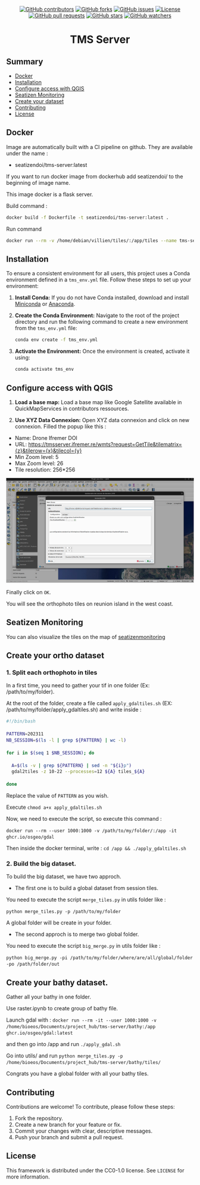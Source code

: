 <p align="center">
  <a href="https://github.com/SeatizenDOI/tms-server/graphs/contributors"><img src="https://img.shields.io/github/contributors/SeatizenDOI/tms-server" alt="GitHub contributors"></a>
  <a href="https://github.com/SeatizenDOI/tms-server/network/members"><img src="https://img.shields.io/github/forks/SeatizenDOI/tms-server" alt="GitHub forks"></a>
  <a href="https://github.com/SeatizenDOI/tms-server/issues"><img src="https://img.shields.io/github/issues/SeatizenDOI/tms-server" alt="GitHub issues"></a>
  <a href="https://github.com/SeatizenDOI/tms-server/blob/master/LICENSE"><img src="https://img.shields.io/github/license/SeatizenDOI/tms-server" alt="License"></a>
  <a href="https://github.com/SeatizenDOI/tms-server/pulls"><img src="https://img.shields.io/github/issues-pr/SeatizenDOI/tms-server" alt="GitHub pull requests"></a>
  <a href="https://github.com/SeatizenDOI/tms-server/stargazers"><img src="https://img.shields.io/github/stars/SeatizenDOI/tms-server" alt="GitHub stars"></a>
  <a href="https://github.com/SeatizenDOI/tms-server/watchers"><img src="https://img.shields.io/github/watchers/SeatizenDOI/tms-server" alt="GitHub watchers"></a>
</p>

<div align="center">

# TMS Server

</div>

## Summary

* [Docker](#docker)
* [Installation](#installation)
* [Configure access with QGIS](#configure-access-with-qgis)
* [Seatizen Monitoring](#seatizenmonitoring)
* [Create your dataset](#create-your-dataset)
* [Contributing](#contributing)
* [License](#license)

## Docker

Image are automatically built with a CI pipeline on github. They are available under the name :
* seatizendoi/tms-server:latest

If you want to run docker image from dockerhub add seatizendoi/ to the beginning of image name.

This image docker is a flask server.

Build command :
```bash
docker build -f Dockerfile -t seatizendoi/tms-server:latest .
```

Run command
```bash
docker run --rm -v /home/debian/villien/tiles/:/app/tiles --name tms-server -p 5004:5004 seatizendoi/tms-server:latest
```

## Installation

To ensure a consistent environment for all users, this project uses a Conda environment defined in a `tms_env.yml` file. Follow these steps to set up your environment:

1. **Install Conda:** If you do not have Conda installed, download and install [Miniconda](https://docs.conda.io/en/latest/miniconda.html) or [Anaconda](https://www.anaconda.com/products/distribution).

2. **Create the Conda Environment:** Navigate to the root of the project directory and run the following command to create a new environment from the `tms_env.yml` file:
   ```bash
   conda env create -f tms_env.yml
   ```

3. **Activate the Environment:** Once the environment is created, activate it using:
   ```bash
   conda activate tms_env
   ```

## Configure access with QGIS

1. **Load a base map:** Load a base map like Google Satellite available in QuickMapServices in contributors ressources.

2. **Use XYZ Data Connexion:** Open XYZ data connexion and click on new connexion. Filled the popup like this :

* Name: Drone Ifremer DOI
* URL: https://tmsserver.ifremer.re/wmts?request=GetTile&tilematrix={z}&tilerow={x}&tilecol={y}
* Min Zoom level: 5
* Max Zoom level: 26
* Tile resolution: 256*256

<div align="center">
  <img src="assets/qgis.png" alt="Qgis">
</div>

Finally click on `OK`.

You will see the orthophoto tiles on reunion island in the west coast.

## Seatizen Monitoring

You can also visualize the tiles on the map of [seatizenmonitoring](http://seatizenmonitoring.ifremer.re)


## Create your ortho dataset

### 1. Split each orthophoto in tiles


In a first time, you need to gather your tif in one folder (Ex: /path/to/my/folder).

At the root of the folder, create a file called `apply_gdaltiles.sh` (EX: /path/to/my/folder/apply_gdaltiles.sh) and write inside :

```bash
#!/bin/bash

PATTERN=202311
NB_SESSION=$(ls -l | grep ${PATTERN} | wc -l)

for i in $(seq 1 $NB_SESSION); do

  A=$(ls -v | grep ${PATTERN} | sed -n "${i}p")
  gdal2tiles -z 10-22 --processes=12 ${A} tiles_${A}

done
```

Replace the value of `PATTERN` as you wish.

Execute `chmod a+x apply_gdaltiles.sh`

Now, we need to execute the script, so execute this command : 

`docker run --rm --user 1000:1000 -v /path/to/my/folder/:/app -it ghcr.io/osgeo/gdal`

Then inside the docker terminal, write : `cd /app && ./apply_gdaltiles.sh`


### 2. Build the big dataset.

To build the big dataset, we have two approch.

* The first one is to build a global dataset from session tiles.

You need to execute the script `merge_tiles.py` in utils folder like :

`python merge_tiles.py -p /path/to/my/folder`

A global folder will be create in your folder. 

* The second approch is to merge two global folder.

You need to execute the script `big_merge.py` in utils folder like :

`python big_merge.py -pi /path/to/my/folder/where/are/all/global/folder -po /path/folder/out`

## Create your bathy dataset.

Gather all your bathy in one folder.

Use raster.ipynb to create group of bathy file.

Launch gdal with : `docker run --rm -it --user 1000:1000 -v /home/bioeos/Documents/project_hub/tms-server/bathy:/app ghcr.io/osgeo/gdal:latest`

and then go into /app and run `./apply_gdal.sh`

Go into utils/ and run `python merge_tiles.py -p /home/bioeos/Documents/project_hub/tms-server/bathy/tiles/`

Congrats you have a global folder with all your bathy tiles.

## Contributing

Contributions are welcome! To contribute, please follow these steps:

1. Fork the repository.
2. Create a new branch for your feature or fix.
3. Commit your changes with clear, descriptive messages.
4. Push your branch and submit a pull request.

## License

This framework is distributed under the CC0-1.0 license. See `LICENSE` for more information.
